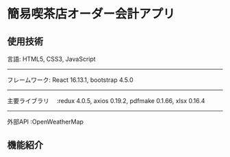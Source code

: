 # 簡易喫茶店オーダー会計アプリ
## 使用技術

言語:  HTML5,      CSS3,  JavaScript

****************************************

フレームワーク:  React  16.13.1,  bootstrap  4.5.0

****************************************

主要ライブラリ　 :redux 4.0.5,  axios 0.19.2,  pdfmake 0.1.66,  xlsx 0.16.4

***************************************

外部API  :OpenWeatherMap

 ## 機能紹介
